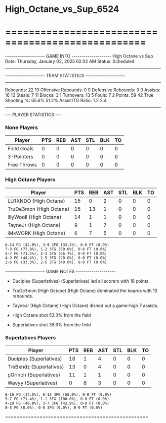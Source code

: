 # High_Octane_vs_Sup_6524

==================================================
==================================================

-------------------- GAME INFO --------------------
High Octane vs Sup
Date: Thursday, January 02, 2025 02:02 AM
Status: Scheduled

--------------------------------------------------

-------------------- TEAM STATISTICS --------------------

---------------------------------------------------------------------------
Rebounds:                 22                        10
Offensive Rebounds:       0                         0
Defensive Rebounds:       0                         0
Assists:                  16                        12
Steals:                   7                         11
Blocks:                   3                         1
Turnovers:                13                        5
Fouls:                    7                         2
Points:                   59                        42
True Shooting %:          65.6%                     51.2%
Assist/TO Ratio:          1.2                       2.4

--------------------------------------------------

--- PLAYER STATISTICS ---

### None Players

|Player|PTS|REB|AST|STL|BLK|TO|
|---|---|---|---|---|---|---|
|Field Goals|0|0|0|0|0|0|
|3-Pointers|0|0|0|0|0|0|
|Free Throws|0|0|0|0|0|0|

### High Octane Players

|Player|PTS|REB|AST|STL|BLK|TO|
|---|---|---|---|---|---|---|
|LLRXNDO (High Octane)|15|0|2|0|0|0|
|TruDe3mon (High Octane)|15|13|1|0|0|0|
|IIlyWooll (High Octane)|14|1|1|0|0|0|
|TayneJr (High Octane)|9|1|7|0|0|0|
|iMxWORK (High Octane)|6|7|5|0|0|0|

```
6-14 FG (42.9%), 3-9 3FG (33.3%), 0-0 FT (0.0%)
7-9 FG (77.8%), 1-2 3FG (50.0%), 0-0 FT (0.0%)
5-7 FG (71.4%), 2-3 3FG (66.7%), 0-0 FT (0.0%)
4-9 FG (44.4%), 1-5 3FG (20.0%), 0-0 FT (0.0%)
2-6 FG (33.3%), 2-5 3FG (40.0%), 0-0 FT (0.0%)
```

-------------------- GAME NOTES --------------------

* Duciples (Superlatives) (Superlatives) led all scorers with 18 points.
* TruDe3mon (High Octane) (High Octane) dominated the boards with 13 rebounds.
* TayneJr (High Octane) (High Octane) dished out a game-high 7 assists.

* High Octane shot 53.3% from the field

* Superlatives shot 36.6% from the field

### Superlatives Players

|Player|PTS|REB|AST|STL|BLK|TO|
|---|---|---|---|---|---|---|
|Duciples (Superlatives)|18|1|4|0|0|0|
|TreBxndz (Superlatives)|13|0|4|0|0|0|
|pGrinch (Superlatives)|11|1|1|0|0|0|
|Wavyy (Superlatives)|0|8|3|0|0|0|

```
6-16 FG (37.5%), 6-12 3FG (50.0%), 0-0 FT (0.0%)
5-7 FG (71.4%), 1-1 3FG (100.0%), 0-0 FT (0.0%)
4-10 FG (40.0%), 3-7 3FG (42.9%), 0-0 FT (0.0%)
0-8 FG (0.0%), 0-8 3FG (0.0%), 0-0 FT (0.0%)
```

==================================================
